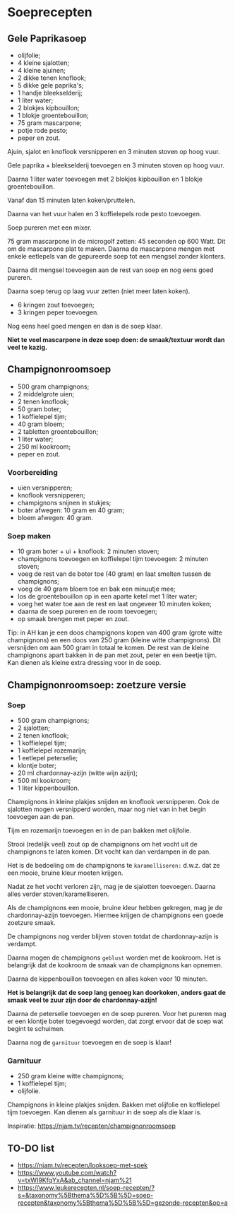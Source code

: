# Soeprecepten

## Gele Paprikasoep

* olijfolie;
* 4 kleine sjalotten;
* 4 kleine ajuinen;
* 2 dikke tenen knoflook;
* 5 dikke gele paprika's;
* 1 handje bleekselderij;
* 1 liter water;
* 2 blokjes kipbouillon;
* 1 blokje groentebouillon;
* 75 gram mascarpone;
* potje rode pesto;
* peper en zout.

Ajuin, sjalot en knoflook versnipperen en 3 minuten stoven op hoog vuur.

Gele paprika + bleekselderij toevoegen en 3 minuten stoven op hoog vuur.

Daarna 1 liter water toevoegen met 2 blokjes kipbouillon en 1 blokje groentebouillon.

Vanaf dan 15 minuten laten koken/pruttelen.

Daarna van het vuur halen en 3 koffielepels rode pesto toevoegen.

Soep pureren met een mixer.

75 gram mascarpone in de microgolf zetten: 45 seconden op 600 Watt. Dit om de mascarpone plat te maken. Daarna de mascarpone mengen met enkele eetlepels van de gepureerde soep tot een mengsel zonder klonters.

Daarna dit mengsel toevoegen aan de rest van soep en nog eens goed pureren.

Daarna soep terug op laag vuur zetten (niet meer laten koken).

* 6 kringen zout toevoegen;
* 3 kringen peper toevoegen.

Nog eens heel goed mengen en dan is de soep klaar.

**Niet te veel mascarpone in deze soep doen: de smaak/textuur wordt dan veel te kazig.**

## Champignonroomsoep

* 500 gram champignons;
* 2 middelgrote uien;
* 2 tenen knoflook;
* 50 gram boter;
* 1 koffielepel tijm;
* 40 gram bloem;
* 2 tabletten groentebouillon;
* 1 liter water;
* 250 ml kookroom;
* peper en zout.

### Voorbereiding

* uien versnipperen;
* knoflook versnipperen;
* champignons snijnen in stukjes;
* boter afwegen: 10 gram en 40 gram;
* bloem afwegen: 40 gram.

### Soep maken

* 10 gram boter + ui + knoflook: 2 minuten stoven;
* champignons toevoegen en koffielepel tijm toevoegen: 2 minuten stoven;
* voeg de rest van de boter toe (40 gram) en laat smelten tussen de champignons;
* voeg de 40 gram bloem toe en bak een minuutje mee;
* los de groentebouillon op in een aparte ketel met 1 liter water;
* voeg het water toe aan de rest en laat ongeveer 10 minuten koken;
* daarna de soep pureren en de room toevoegen;
* op smaak brengen met peper en zout.

Tip: in AH kan je een doos champignons kopen van 400 gram (grote witte champignons) en een doos van 250 gram (kleine witte champignons). Dit versnijden om aan 500 gram in totaal te komen. De rest van de kleine champignons apart bakken in de pan met zout, peter en een beetje tijm. Kan dienen als kleine extra dressing voor in de soep.

## Champignonroomsoep: zoetzure versie

### Soep

* 500 gram champignons;
* 2 sjalotten;
* 2 tenen knoflook;
* 1 koffielepel tijm;
* 1 koffielepel rozemarijn;
* 1 eetlepel peterselie;
* klontje boter;
* 20 ml chardonnay-azijn (witte wijn azijn);
* 500 ml kookroom;
* 1 liter kippenbouillon.

Champignons in kleine plakjes snijden en knoflook versnipperen. Ook de sjalotten mogen versnipperd worden, maar nog niet van in het begin toevoegen aan de pan.

Tijm en rozemarijn toevoegen en in de pan bakken met olijfolie.

Strooi (redelijk veel) zout op de champignons om het vocht uit de champignons te laten komen. Dit vocht kan dan verdampen in de pan.

Het is de bedoeling om de champignons te ```karamelliseren:``` d.w.z. dat ze een mooie, bruine kleur moeten krijgen.

Nadat ze het vocht verloren zijn, mag je de sjalotten toevoegen. Daarna alles verder stoven/karamelliseren.

Als de champignons een mooie, bruine kleur hebben gekregen, mag je de chardonnay-azijn toevoegen. Hiermee krijgen de champignons een goede zoetzure smaak.

De champignons nog verder blijven stoven totdat de chardonnay-azijn is verdampt.

Daarna mogen de champignons ```geblust``` worden met de kookroom. Het is belangrijk dat de kookroom de smaak van de champignons kan opnemen.

Daarna de kippenbouillon toevoegen en alles koken voor 10 minuten.

**Het is belangrijk dat de soep lang genoeg kan doorkoken, anders gaat de smaak veel te zuur zijn door de chardonnay-azijn!**

Daarna de peterselie toevoegen en de soep pureren. Voor het pureren mag er een klontje boter toegevoegd worden, dat zorgt ervoor dat de soep wat begint te schuimen.

Daarna nog de ```garnituur``` toevoegen en de soep is klaar!

### Garnituur

* 250 gram kleine witte champignons;
* 1 koffielepel tijm;
* olijfolie.

Champignons in kleine plakjes snijden. Bakken met olijfolie en koffielepel tijm toevoegen. Kan dienen als garnituur in de soep als die klaar is.

Inspiratie: https://njam.tv/recepten/champignonroomsoep

## TO-DO list

* https://njam.tv/recepten/looksoep-met-spek
* https://www.youtube.com/watch?v=txWI9KfqYxA&ab_channel=njam%21
* https://www.leukerecepten.nl/soep-recepten/?s=&taxonomy%5Bthema%5D%5B%5D=soep-recepten&taxonomy%5Bthema%5D%5B%5D=gezonde-recepten&op=a